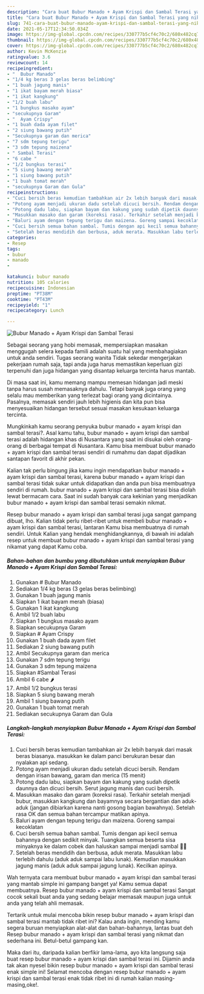 ```yaml
---
description: "Cara buat Bubur Manado + Ayam Krispi dan Sambal Terasi yang nikmat Untuk Jualan"
title: "Cara buat Bubur Manado + Ayam Krispi dan Sambal Terasi yang nikmat Untuk Jualan"
slug: 741-cara-buat-bubur-manado-ayam-krispi-dan-sambal-terasi-yang-nikmat-untuk-jualan
date: 2021-05-17T12:34:50.034Z
image: https://img-global.cpcdn.com/recipes/330777b5cf4c70c2/680x482cq70/bubur-manado-ayam-krispi-dan-sambal-terasi-foto-resep-utama.jpg
thumbnail: https://img-global.cpcdn.com/recipes/330777b5cf4c70c2/680x482cq70/bubur-manado-ayam-krispi-dan-sambal-terasi-foto-resep-utama.jpg
cover: https://img-global.cpcdn.com/recipes/330777b5cf4c70c2/680x482cq70/bubur-manado-ayam-krispi-dan-sambal-terasi-foto-resep-utama.jpg
author: Kevin McKenzie
ratingvalue: 3.6
reviewcount: 14
recipeingredient:
- "  Bubur Manado"
- "1/4 kg beras 3 gelas beras belimbing"
- "1 buah jagung manis"
- "1 ikat bayam merah biasa"
- "1 ikat kangkung"
- "1/2 buah labu"
- "1 bungkus masako ayam"
- "secukupnya Garam"
- "  Ayam Crispy"
- "1 buah dada ayam filet"
- "2 siung bawang putih"
- "Secukupnya garam dan merica"
- "7 sdm tepung terigu"
- "3 sdm tepung maizena"
- " Sambal Terasi"
- "6 cabe "
- "1/2 bungkus terasi"
- "5 siung bawang merah"
- "1 siung bawang putih"
- "1 buah tomat merah"
- "secukupnya Garam dan Gula"
recipeinstructions:
- "Cuci bersih beras kemudian tambahkan air 2x lebih banyak dari masak beras biasanya. masukkan ke dalam panci berukuran besar dan nyalakan api sedang."
- "Potong ayam menjadi ukuran dadu setelah dicuci bersih. Rendam dengan irisan bawang, garam dan merica (15 menit)"
- "Potong dadu labu, siapkan bayam dan kakung yang sudah dipetik daunnya dan dicuci bersih. Serut jagung manis dan cuci bersih."
- "Masukkan masako dan garam (koreksi rasa). Terkahir setelah menjadi bubur, masukkan kangkung dan bayamnya secara bergantian dan aduk-aduk (jangan dibiarkan karena nanti gosong bagian bawahnya). Setelah rasa OK dan semua bahan tercampur matikan apinya."
- "Baluri ayam dengan tepung terigu dan maizena. Goreng sampai kecoklatan"
- "Cuci bersih semua bahan sambal. Tumis dengan api kecil semua bahannya dengan sedikit minyak. Tuangkan semua beserta sisa minyaknya ke dalam cobek dan haluskan sampai menjadi sambal 👍🏻"
- "Setelah beras mendidih dan berbusa, aduk merata. Masukkan labu terlebih dahulu (aduk aduk sampai labu lunak). Kemudian masukkan jagung manis (aduk aduk sampai jagung lunak). Kecilkan apinya."
categories:
- Resep
tags:
- bubur
- manado
- 

katakunci: bubur manado  
nutrition: 105 calories
recipecuisine: Indonesian
preptime: "PT38M"
cooktime: "PT43M"
recipeyield: "1"
recipecategory: Lunch

---
```



![Bubur Manado + Ayam Krispi dan Sambal Terasi](https://img-global.cpcdn.com/recipes/330777b5cf4c70c2/680x482cq70/bubur-manado-ayam-krispi-dan-sambal-terasi-foto-resep-utama.jpg)

Sebagai seorang yang hobi memasak, mempersiapkan masakan menggugah selera kepada famili adalah suatu hal yang membahagiakan untuk anda sendiri. Tugas seorang  wanita Tidak sekedar mengerjakan pekerjaan rumah saja, tapi anda juga harus memastikan keperluan gizi terpenuhi dan juga hidangan yang disantap keluarga tercinta harus mantab.

Di masa  saat ini, kamu memang mampu memesan hidangan jadi meski tanpa harus susah memasaknya dahulu. Tetapi banyak juga orang yang selalu mau memberikan yang terlezat bagi orang yang dicintainya. Pasalnya, memasak sendiri jauh lebih higienis dan kita pun bisa menyesuaikan hidangan tersebut sesuai masakan kesukaan keluarga tercinta. 



Mungkinkah kamu seorang penyuka bubur manado + ayam krispi dan sambal terasi?. Asal kamu tahu, bubur manado + ayam krispi dan sambal terasi adalah hidangan khas di Nusantara yang saat ini disukai oleh orang-orang di berbagai tempat di Nusantara. Kamu bisa membuat bubur manado + ayam krispi dan sambal terasi sendiri di rumahmu dan dapat dijadikan santapan favorit di akhir pekan.

Kalian tak perlu bingung jika kamu ingin mendapatkan bubur manado + ayam krispi dan sambal terasi, karena bubur manado + ayam krispi dan sambal terasi tidak sukar untuk didapatkan dan anda pun bisa membuatnya sendiri di rumah. bubur manado + ayam krispi dan sambal terasi bisa diolah lewat bermacam cara. Saat ini sudah banyak cara kekinian yang menjadikan bubur manado + ayam krispi dan sambal terasi semakin nikmat.

Resep bubur manado + ayam krispi dan sambal terasi juga sangat gampang dibuat, lho. Kalian tidak perlu ribet-ribet untuk membeli bubur manado + ayam krispi dan sambal terasi, lantaran Kamu bisa membuatnya di rumah sendiri. Untuk Kalian yang hendak menghidangkannya, di bawah ini adalah resep untuk membuat bubur manado + ayam krispi dan sambal terasi yang nikamat yang dapat Kamu coba.

<!--inarticleads1-->

##### Bahan-bahan dan bumbu yang dibutuhkan untuk menyiapkan Bubur Manado + Ayam Krispi dan Sambal Terasi:

1. Gunakan  # Bubur Manado
1. Sediakan 1/4 kg beras (3 gelas beras belimbing)
1. Gunakan 1 buah jagung manis
1. Siapkan 1 ikat bayam merah (biasa)
1. Gunakan 1 ikat kangkung
1. Ambil 1/2 buah labu
1. Siapkan 1 bungkus masako ayam
1. Siapkan secukupnya Garam
1. Siapkan  # Ayam Crispy
1. Gunakan 1 buah dada ayam filet
1. Sediakan 2 siung bawang putih
1. Ambil Secukupnya garam dan merica
1. Gunakan 7 sdm tepung terigu
1. Gunakan 3 sdm tepung maizena
1. Siapkan  #Sambal Terasi
1. Ambil 6 cabe 🌶
1. Ambil 1/2 bungkus terasi
1. Siapkan 5 siung bawang merah
1. Ambil 1 siung bawang putih
1. Gunakan 1 buah tomat merah
1. Sediakan secukupnya Garam dan Gula




<!--inarticleads2-->

##### Langkah-langkah menyiapkan Bubur Manado + Ayam Krispi dan Sambal Terasi:

1. Cuci bersih beras kemudian tambahkan air 2x lebih banyak dari masak beras biasanya. masukkan ke dalam panci berukuran besar dan nyalakan api sedang.
1. Potong ayam menjadi ukuran dadu setelah dicuci bersih. Rendam dengan irisan bawang, garam dan merica (15 menit)
1. Potong dadu labu, siapkan bayam dan kakung yang sudah dipetik daunnya dan dicuci bersih. Serut jagung manis dan cuci bersih.
1. Masukkan masako dan garam (koreksi rasa). Terkahir setelah menjadi bubur, masukkan kangkung dan bayamnya secara bergantian dan aduk-aduk (jangan dibiarkan karena nanti gosong bagian bawahnya). Setelah rasa OK dan semua bahan tercampur matikan apinya.
1. Baluri ayam dengan tepung terigu dan maizena. Goreng sampai kecoklatan
1. Cuci bersih semua bahan sambal. Tumis dengan api kecil semua bahannya dengan sedikit minyak. Tuangkan semua beserta sisa minyaknya ke dalam cobek dan haluskan sampai menjadi sambal 👍🏻
1. Setelah beras mendidih dan berbusa, aduk merata. Masukkan labu terlebih dahulu (aduk aduk sampai labu lunak). Kemudian masukkan jagung manis (aduk aduk sampai jagung lunak). Kecilkan apinya.




Wah ternyata cara membuat bubur manado + ayam krispi dan sambal terasi yang mantab simple ini gampang banget ya! Kamu semua dapat membuatnya. Resep bubur manado + ayam krispi dan sambal terasi Sangat cocok sekali buat anda yang sedang belajar memasak maupun juga untuk anda yang telah ahli memasak.

Tertarik untuk mulai mencoba bikin resep bubur manado + ayam krispi dan sambal terasi mantab tidak ribet ini? Kalau anda ingin, mending kamu segera buruan menyiapkan alat-alat dan bahan-bahannya, lantas buat deh Resep bubur manado + ayam krispi dan sambal terasi yang nikmat dan sederhana ini. Betul-betul gampang kan. 

Maka dari itu, daripada kalian berfikir lama-lama, ayo kita langsung saja buat resep bubur manado + ayam krispi dan sambal terasi ini. Dijamin anda tak akan nyesel bikin resep bubur manado + ayam krispi dan sambal terasi enak simple ini! Selamat mencoba dengan resep bubur manado + ayam krispi dan sambal terasi enak tidak ribet ini di rumah kalian masing-masing,oke!.

